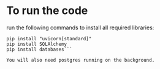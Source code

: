 # To run the code

run the following commands to install all required libraries:

```pip install fastapi
pip install "uvicorn[standard]"
pip install SQLAlchemy
pip install databases```

You will also need postgres running on the background.

